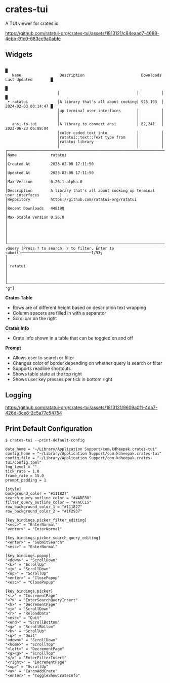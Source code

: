 # crates-tui

A TUI viewer for crates.io

https://github.com/ratatui-org/crates-tui/assets/1813121/c84eaad7-4688-4ebb-91c0-683cc9a0abfe

## Widgets

```plain
                                                                                           █
   Name                 Description                         Downloads  Last Updated        █
                                                                                           █
                       │                                  │          │                     █
 • ratatui             │A library that's all about cooking│ 925,193  │ 2024-02-03 00:14:47 █
                       │up terminal user interfaces       │          │
                       │                                  │          │
                       │                                  │          │
   ansi-to-tui         │A library to convert ansi         │ 82,241   │ 2023-06-23 06:08:04
                       │color coded text into             │          │
                       │ratatui::text::Text type from     │          │
                       │ratatui library                   │          │
                       │                                  │          │
┌──────────────────────────────────────────────────────────────────────────────────────────┐
│Name               ratatui                                                                │
│Created At         2023-02-08 17:11:50                                                    │
│Updated At         2023-02-08 17:11:50                                                    │
│Max Version        0.26.1-alpha.0                                                         │
│Description        A library that's all about cooking up terminal user interfaces         │
│Repository         https://github.com/ratatui-org/ratatui                                 │
│Recent Downloads   448198                                                                 │
│Max Stable Version 0.26.0                                                                 │
│                                                                                          │
│                                                                                          │
└──────────────────────────────────────────────────────────────────────────────────────────┘
┌Query (Press ? to search, / to filter, Enter to submit)───────────────────────────────1/93┐
│                                                                                          │
│ ratatui                                                                                  │
│                                                                                          │
└─────────────────────────────────────────────────────────────────────────────────["g", "g"]
```

**Crates Table**

- Rows are of different height based on description text wrapping
- Column spacers are filled in with a separator
- Scrollbar on the right

**Crates Info**

- Crate Info shown in a table that can be toggled on and off

**Prompt**

- Allows user to search or filter
- Changes color of border depending on whether query is search or filter
- Supports readline shortcuts
- Shows table state at the top right
- Shows user key presses per tick in bottom right

## Logging

https://github.com/ratatui-org/crates-tui/assets/1813121/9609a0f1-4da7-426d-8ce8-2c5a77c54754

## Print Default Configuration

```plain
$ crates-tui --print-default-config

data_home = "~/Library/Application Support/com.kdheepak.crates-tui"
config_home = "~/Library/Application Support/com.kdheepak.crates-tui"
config_file = "~/Library/Application Support/com.kdheepak.crates-tui/config.toml"
log_level = ""
tick_rate = 1.0
frame_rate = 15.0
prompt_padding = 1

[style]
background_color = "#111827"
search_query_outline_color = "#4ADE80"
filter_query_outline_color = "#FACC15"
row_background_color_1 = "#111827"
row_background_color_2 = "#1F2937"

[key_bindings.picker_filter_editing]
"<esc>" = "EnterNormal"
"<enter>" = "EnterNormal"

[key_bindings.picker_search_query_editing]
"<enter>" = "SubmitSearch"
"<esc>" = "EnterNormal"

[key_bindings.popup]
"<down>" = "ScrollDown"
"<k>" = "ScrollUp"
"<j>" = "ScrollDown"
"<up>" = "ScrollUp"
"<enter>" = "ClosePopup"
"<esc>" = "ClosePopup"

[key_bindings.picker]
"<l>" = "IncrementPage"
"<?>" = "EnterSearchQueryInsert"
"<h>" = "DecrementPage"
"<j>" = "ScrollDown"
"<r>" = "ReloadData"
"<esc>" = "Quit"
"<end>" = "ScrollBottom"
"<g>" = "ScrollBottom"
"<k>" = "ScrollUp"
"<q>" = "Quit"
"<down>" = "ScrollDown"
"<home>" = "ScrollTop"
"<left>" = "DecrementPage"
"<g><g>" = "ScrollTop"
"</>" = "EnterFilterInsert"
"<right>" = "IncrementPage"
"<up>" = "ScrollUp"
"<a>" = "CargoAddCrate"
"<enter>" = "ToggleShowCrateInfo"
```
